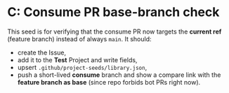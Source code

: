 <!--
title: "test-C: Consume PR base-branch check"
labels: ["test","ci","github-admin","phase:phase-0"]
assignees: ["mfortin014"]
uid: "test-c-maintain-test-003"
parent_uid: "auto-gh-epic"
type: "Chore"
status: "Todo"
priority: "P2"
target: "mvp-0.7.0"
area: "ci"
doc: "docs/policy/ci_minimal.md"
project: "test"
-->

# C: Consume PR base-branch check

This seed is for verifying that the consume PR now targets the **current ref** (feature branch) instead of always `main`. It should:

- create the Issue,
- add it to the **Test** Project and write fields,
- upsert `.github/project-seeds/library.json`,
- push a short-lived **consume** branch and show a compare link with the **feature branch as base** (since repo forbids bot PRs right now).
